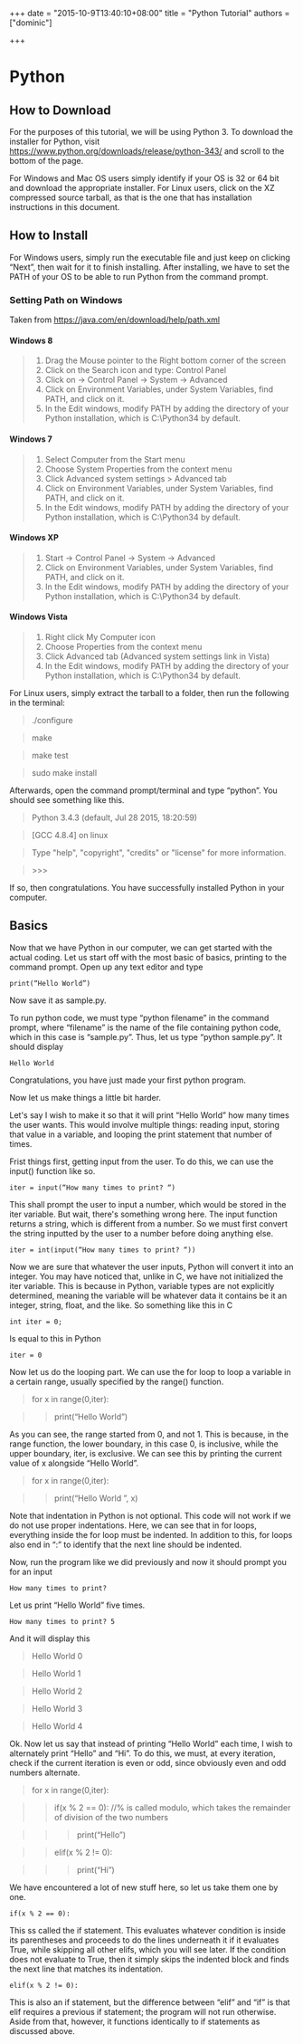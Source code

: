 +++ date = "2015-10-9T13:40:10+08:00" title = "Python Tutorial" authors = ["dominic"]

+++

# Python

## How to Download

For the purposes of this tutorial, we will be using Python 3. To download the installer for Python, visit https://www.python.org/downloads/release/python-343/ and scroll to the bottom of the page.

For Windows and Mac OS users simply identify if your OS is 32 or 64 bit and download the appropriate installer. For Linux users, click on the XZ compressed source tarball, as that is the one that has installation instructions in this document.

## How to Install
	
For Windows users, simply run the executable file and just keep on clicking “Next”, then wait for it to finish installing. After installing, we have to set the PATH of your OS to be able to run Python from the command prompt.

### Setting Path on Windows
Taken from https://java.com/en/download/help/path.xml
	
#### Windows 8
>1. Drag the Mouse pointer to the Right bottom corner of the screen 
>2. Click on the Search icon and type: Control Panel 
>3. Click on -> Control Panel -> System -> Advanced 
>4. Click on Environment Variables, under System Variables, find PATH, and click on it. 
>5. In the Edit windows, modify PATH by adding the directory of your Python installation, which is C:\Python34 by default. 

#### Windows 7
>1. Select Computer from the Start menu 
>2. Choose System Properties from the context menu 
>3. Click Advanced system settings > Advanced tab 
>4. Click on Environment Variables, under System Variables, find PATH, and click on it. 
>5. In the Edit windows, modify PATH by adding the directory of your Python installation, which is C:\Python34 by default. 

#### Windows XP
>1. Start -> Control Panel -> System -> Advanced 
>2. Click on Environment Variables, under System Variables, find PATH, and click on it. 
>3. In the Edit windows, modify PATH by adding the directory of your Python installation, which is C:\Python34 by default. 

#### Windows Vista
>1. Right click My Computer icon 
>2. Choose Properties from the context menu 
>3. Click Advanced tab (Advanced system settings link in Vista) 
>4. In the Edit windows, modify PATH by adding the directory of your Python installation, which is C:\Python34 by default. 
	
For Linux users, simply extract the tarball to a folder, then run the following in the terminal:

>./configure

>make

>make test

>sudo make install

Afterwards, open the command prompt/terminal and type “python”. You should see something like this.
	
>Python 3.4.3 (default, Jul 28 2015, 18:20:59) 
	
>[GCC 4.8.4] on linux
  
>Type "help", "copyright", "credits" or "license" for more information.
  
>\>>>

If so, then congratulations. You have successfully installed Python in your computer.

## Basics

Now that we have Python in our computer, we can get started with the actual coding. Let us start off with the most basic of basics, printing to the command prompt. Open up any text editor and type

	print(“Hello World”)

Now save it as sample.py. 

To run python code, we must type “python filename” in the command prompt, where “filename” is the name of the file containing python code, which in this case is “sample.py”. Thus, let us type “python sample.py”. It should display

	Hello World

Congratulations, you have just made your first python program.

Now let us make things a little bit harder.

Let's say I wish to make it so that it will print “Hello World” how many times the user wants. This would involve multiple things: reading input, storing that value in a variable, and looping the print statement that number of times. 

Frist things first, getting input from the user. To do this, we can use the input() function like so.

	iter = input(“How many times to print? “)
This shall prompt the user to input a number, which would be stored in the iter variable. But wait, there's something wrong here. The input function returns a string, which is different from a number. So we must first convert the string inputted by the user to a number before doing anything else.

	iter = int(input(“How many times to print? “))

Now we are sure that whatever the user inputs, Python will convert it into an integer. You may have noticed that, unlike in C, we have not initialized the iter variable. This is because in Python, variable types are not explicitly determined, meaning the variable will be whatever data it contains be it an integer, string, float, and the like. So something like this in C

	int iter = 0;

Is equal to this in Python

	iter = 0

Now let us do the looping part. We can use the for loop to loop a variable in a certain range, usually specified by the range() function.

>for x in range(0,iter):

>>print(“Hello World”)

As you can see, the range started from 0, and not 1. This is because, in the range function, the lower boundary, in this case 0, is inclusive, while the upper boundary, iter, is exclusive. We can see this by printing the current value of x alongside “Hello World”. 

>for x in range(0,iter):

>>print(“Hello World ”, x)

Note that indentation in Python is not optional. This code will not work if we do not use proper indentations. Here, we can see that in for loops, everything inside the for loop must be indented. In addition to this, for loops also end in “:” to identify that the next line should be indented.

Now, run the program like we did previously and now it should prompt you for an input

	How many times to print?

Let us print “Hello World” five times.

	How many times to print? 5

And it will display this

>Hello World 0

>Hello World 1

>Hello World 2

>Hello World 3

>Hello World 4

Ok. Now let us say that instead of printing “Hello World” each time, I wish to alternately print “Hello” and “Hi”. To do this, we must, at every iteration, check if the current iteration is even or odd, since obviously even and odd numbers alternate.
>for x in range(0,iter):

>>if(x % 2 == 0): //% is called modulo, which takes the remainder of division of the two numbers

>>>print(“Hello”)

>>elif(x % 2 != 0):

>>>print(“Hi”)

We have encountered a lot of new stuff here, so let us take them one by one.

	if(x % 2 == 0):

This ss called the if statement. This evaluates whatever condition is inside its parentheses and proceeds to do  the lines underneath it if it evaluates True, while skipping all other elifs, which you will see later. If the condition does not evaluate to True, then it simply skips the indented block and finds the next line that matches its indentation.

	elif(x % 2 != 0):

This is also an if statement, but the difference between “elif” and  “if” is that elif requires a previous if statement; the program will not run otherwise. Aside from that, however, it functions identically to if statements as discussed above.
